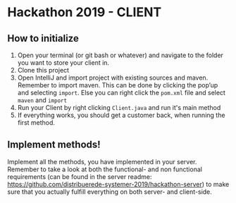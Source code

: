 # Hackathon 2019 - CLIENT

## How to initialize
1. Open your terminal (or git bash or whatever) and navigate to the folder you want to store your client in.
2. Clone this project
3. Open IntelliJ and import project with existing sources and maven. Remember to import maven. This can be done by clicking the pop’up and selecting `import`. Else you can right click the `pom.xml` file and select `maven` and `import`
7. Run your Client by right clicking `Client.java` and run it's main method
8. If everything works, you should get a customer back, when running the first method.

## Implement methods!
Implement all the methods, you have implemented in your server. Remember to take a look at both the functional- and non functional requirements (can be found in the server readme: https://github.com/distribuerede-systemer-2019/hackathon-server) to make sure that you actually fulfill everything on both server- and client-side.  
